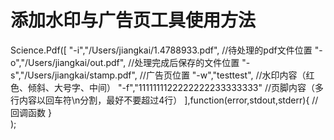 添加水印与广告页工具使用方法
=============

Science.Pdf([
    "-i","/Users/jiangkai/1.4788933.pdf",   //待处理的pdf文件位置
    "-o","/Users/jiangkai/out.pdf",         //处理完成后保存的文件位置
    "-s","/Users/jiangkai/stamp.pdf",       //广告页位置
    "-w","testtest",                        //水印内容（红色、倾斜、大号字、中间）
    "-f","1111111122222222233333333"        //页脚内容（多行内容以回车符\n分割，最好不要超过4行）
    ],function(error,stdout,stderr){
        //回调函数
    }      
);

